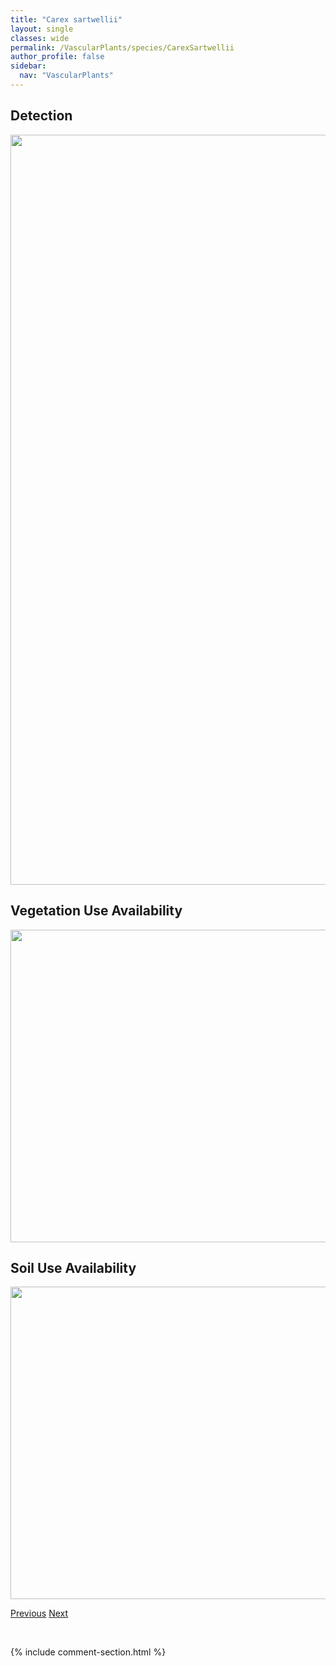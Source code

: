 ```yaml
---
title: "Carex sartwellii"
layout: single
classes: wide
permalink: /VascularPlants/species/CarexSartwellii
author_profile: false
sidebar:
  nav: "VascularPlants"
---
```


<h2>Detection</h2>

<a href="https://drive.google.com/uc?export=view&id=1wpYwhSbBz2JAUlJsybRMa_okfPAN5ANr">
<img src="https://drive.google.com/uc?export=view&id=1wpYwhSbBz2JAUlJsybRMa_okfPAN5ANr" height = "1200" width = "800">
</a>


<h2>Vegetation Use Availability</h2>

<a href="https://drive.google.com/uc?export=view&id=1zMOkXW0GmkzIu_j719kgUpdGTnUs4BZv">
<img src="https://drive.google.com/uc?export=view&id=1zMOkXW0GmkzIu_j719kgUpdGTnUs4BZv" height = "500" width = "1000">
</a>


<h2>Soil Use Availability</h2>

<a href="https://drive.google.com/uc?export=view&id=1S6kXpWtCJKpcRaNOPBJ36fUy9JYCiwDS">
<img src="https://drive.google.com/uc?export=view&id=1S6kXpWtCJKpcRaNOPBJ36fUy9JYCiwDS" height = "500" width = "1000">
</a>


<a href="/DevelopmentWebsite/VascularPlants/species/CarexRostrata" class="pagination--pager" title="Carex rostrata">Previous</a> <a href="/DevelopmentWebsite/VascularPlants/species/CarexScirpoidea" class="pagination--pager" title="Carex scirpoidea">Next</a>

<p>&nbsp;</p>

{% include comment-section.html %}
